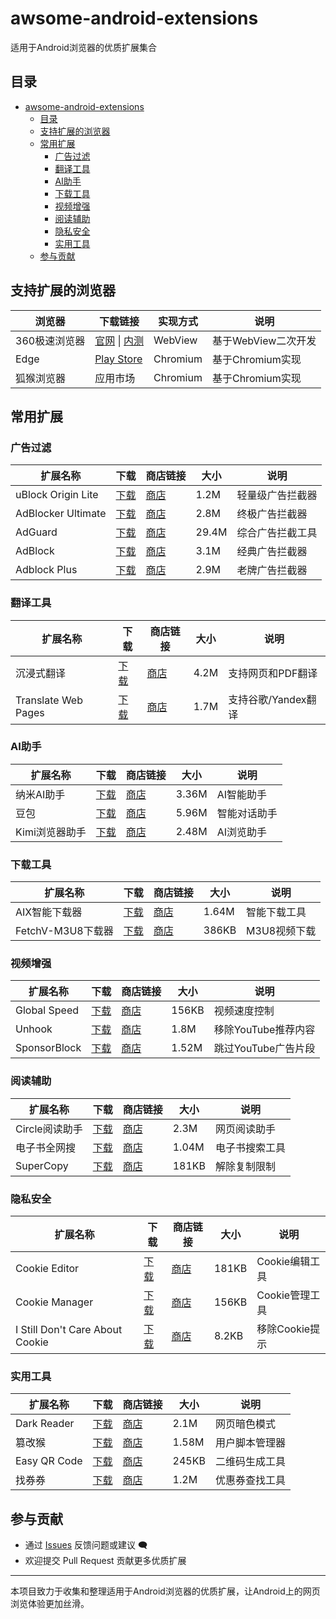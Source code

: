 # awsome-android-extensions

适用于Android浏览器的优质扩展集合

## 目录
- [awsome-android-extensions](#awsome-android-extensions)
  - [目录](#目录)
  - [支持扩展的浏览器](#支持扩展的浏览器)
  - [常用扩展](#常用扩展)
    - [广告过滤](#广告过滤)
    - [翻译工具](#翻译工具)
    - [AI助手](#ai助手)
    - [下载工具](#下载工具)
    - [视频增强](#视频增强)
    - [阅读辅助](#阅读辅助)
    - [隐私安全](#隐私安全)
    - [实用工具](#实用工具)
  - [参与贡献](#参与贡献)

## 支持扩展的浏览器

| 浏览器 | 下载链接 | 实现方式 | 说明 |
|-------|----------|----------|------|
| 360极速浏览器 | [官网](https://h5.mse.360.cn/lite/index.html) \| [内测](https://easydoc.soft.360.cn/doc?project=0371e6ffdd6e1d7b3a679f8107340405&doc=a7cf5240b8808e3f6a62aba82f907da0) | WebView | 基于WebView二次开发 |
| Edge | [Play Store](https://play.google.com/store/apps/details?id=com.microsoft.emmx) | Chromium | 基于Chromium实现 |
| 狐猴浏览器 | 应用市场 | Chromium | 基于Chromium实现 |

## 常用扩展

### 广告过滤

| 扩展名称 | 下载 | 商店链接 | 大小 | 说明 |
|---------|------|----------|------|------|
| uBlock Origin Lite | [下载](data/extensions/202409_uBlock-Origin-Lite-2024.9.12.1004.crx) | [商店](https://chromewebstore.google.com/detail/ublock-origin-lite/ddkjiahejlhfcafbddmgiahcphecmpfh) | 1.2M | 轻量级广告拦截器 |
| AdBlocker Ultimate | [下载](data/extensions/202409_AdBlocker-Ultimate-4.0.38.crx) | [商店](https://chromewebstore.google.com/detail/adblocker-ultimate/ohahllgiabjaoigichmmfljhkcfikeof) | 2.8M | 终极广告拦截器 |
| AdGuard | [下载](data/extensions/202409_AdGuard-5.0.97.crx) | [商店](https://chromewebstore.google.com/detail/adguard/bgnkhhnnamicmpeenaelnjfhikgbkllg) | 29.4M | 综合广告拦截工具 |
| AdBlock | [下载](data/extensions/202409_AdBlock-6.9.1.crx) | [商店](https://chromewebstore.google.com/detail/adblock/gighmmpiobklfepjocnamgkkbiglidom) | 3.1M | 经典广告拦截器 |
| Adblock Plus | [下载](data/extensions/202409_Adblock-Plus-4.7.crx) | [商店](https://chromewebstore.google.com/detail/adblock-plus/cfhdojbkjhnklbpkdaibdccddilifddb) | 2.9M | 老牌广告拦截器 |

### 翻译工具

| 扩展名称 | 下载 | 商店链接 | 大小 | 说明 |
|---------|------|----------|------|------|
| 沉浸式翻译 | [下载](data/extensions/202409_沉浸式翻译-1.9.6.crx) | [商店](https://chromewebstore.google.com/detail/沉浸式翻译/bpoadfkcbjbfhfodiogcnhhhpibjhbnh) | 4.2M | 支持网页和PDF翻译 |
| Translate Web Pages | [下载](data/extensions/202409_TWP_10.0.1.0.crx) | [商店](https://github.com/FilipePS/Traduzir-paginas-web) | 1.7M | 支持谷歌/Yandex翻译 |

### AI助手

| 扩展名称 | 下载 | 商店链接 | 大小 | 说明 |
|---------|------|----------|------|------|
| 纳米AI助手 | [下载](data/extensions/20241216_纳米AI助手_1.3.8.crx) | [商店](https://chromewebstore.google.com/detail/ai助手/fdcmomajekgiigcalflcbjbkemogcbaf) | 3.36M | AI智能助手 |
| 豆包 | [下载](data/extensions/202411_豆包_1.13.3.crx) | [商店](https://chromewebstore.google.com/detail/豆包/dbjibobgilijgolhjdcbdebjhejelffo) | 5.96M | 智能对话助手 |
| Kimi浏览器助手 | [下载](data/extensions/202411_Kimi浏览器助手_1.1.2.crx) | [商店](https://chromewebstore.google.com/detail/kimi/caejcfciegnnnepdhaopdogngbmojodl) | 2.48M | AI浏览助手 |

### 下载工具

| 扩展名称 | 下载 | 商店链接 | 大小 | 说明 |
|---------|------|----------|------|------|
| AIX智能下载器 | [下载](data/extensions/20241216_AIX智能下载器-9.0.52.crx) | [商店](https://chromewebstore.google.com/detail/aix智能下载器/ibdfeimkglcmdejppabkaidpippniiob) | 1.64M | 智能下载工具 |
| FetchV-M3U8下载器 | [下载](data/extensions/20241216_FetchV-M3U8-HLS视频下载器-2.7.crx) | [商店](https://chromewebstore.google.com/detail/fetchv/nfmmmhanepmpifddlkkmihkalkoekpfd) | 386KB | M3U8视频下载 |

### 视频增强

| 扩展名称 | 下载 | 商店链接 | 大小 | 说明 |
|---------|------|----------|------|------|
| Global Speed | [下载](data/extensions/202408_Global-Speed-3.0.9971.crx) | [商店](https://chromewebstore.google.com/detail/global-speed/jpbjcnkcffbooppibceonlgknpkniiff) | 156KB | 视频速度控制 |
| Unhook | [下载](data/extensions/202409_Unhook-Remove-YouTube-Recommended-1.6.8.0.crx) | [商店](https://chromewebstore.google.com/detail/unhook/khncfooichmfjbepaaaebmommgaepoid) | 1.8M | 移除YouTube推荐内容 |
| SponsorBlock | [下载](data/extensions/20241216_SponsorBlock-for-YouTube-5.10.2.crx) | [商店](https://chromewebstore.google.com/detail/sponsorblock/mnjggcdmjocbbbhaepdhchncahnbgone) | 1.52M | 跳过YouTube广告片段 |

### 阅读辅助

| 扩展名称 | 下载 | 商店链接 | 大小 | 说明 |
|---------|------|----------|------|------|
| Circle阅读助手 | [下载](data/extensions/202411_Circle阅读助手3.2.3.0.crx) | [商店](https://chromewebstore.google.com/detail/circle/dhpfcgilccfkodnhbllpiaabofjbjcbg) | 2.3M | 网页阅读助手 |
| 电子书全网搜 | [下载](data/extensions/20241216_电子书全网搜-11.727.65.11.crx) | [商店](https://chromewebstore.google.com/detail/电子书全网搜/djifnhpemlaklmopklmapmljdgnemjmc) | 1.04M | 电子书搜索工具 |
| SuperCopy | [下载](data/extensions/20241216_SuperCopy-超级复制-0.1.18.crx) | [商店](https://chromewebstore.google.com/detail/supercopy/onepmapfbjohnegdmfhndpefjkppbjkm) | 181KB | 解除复制限制 |

### 隐私安全

| 扩展名称 | 下载 | 商店链接 | 大小 | 说明 |
|---------|------|----------|------|------|
| Cookie Editor | [下载](data/extensions/202408_Cookie-Editor-1.13.0.crx) | [商店](https://chromewebstore.google.com/detail/cookie-editor/hlkenndednhfkekhgcdicdfddnkalmdm) | 181KB | Cookie编辑工具 |
| Cookie Manager | [下载](data/extensions/202408_Cookie-Manager-0.0.2.crx) | [商店](https://chromewebstore.google.com/detail/cookie-manager/hdhngoamekjhmnpenphenpaiindoinpo) | 156KB | Cookie管理工具 |
| I Still Don't Care About Cookie | [下载](data/extensions/202408_i-still-dont-care-about-cookie-1.1.4.crx) | [商店](https://chromewebstore.google.com/detail/i-still-dont-care/edibdbjcniadpccecjdfdjjppcpchdlm) | 8.2KB | 移除Cookie提示 |

### 实用工具

| 扩展名称 | 下载 | 商店链接 | 大小 | 说明 |
|---------|------|----------|------|------|
| Dark Reader | [下载](data/extensions/202408_dark-reader_4.9.88.crx) | [商店](https://chromewebstore.google.com/detail/dark-reader/eimadpbcbfnmbkopoojfekhnkhdbieeh) | 2.1M | 网页暗色模式 |
| 篡改猴 | [下载](data/extensions/202411_篡改猴5.3.2.crx) | [商店](https://chromewebstore.google.com/detail/篡改猴/dhdgffkkebhmkfjojejmpbldmpobfkfo) | 1.58M | 用户脚本管理器 |
| Easy QR Code | [下载](data/extensions/202408_Easy-QR-Code-1.0.7.crx) | [商店](https://chromewebstore.google.com/detail/easy-qr-code/foapkpfgfjeibfocdfafnhkjaokpglkj) | 245KB | 二维码生成工具 |
| 找券券 | [下载](data/extensions/202408_找券券_3.3.3.crx) | [商店](https://chromewebstore.google.com/detail/找券券/kkpjfgbpkjhonblnmcpbghfkcfkgkfdg) | 1.2M | 优惠券查找工具 |

## 参与贡献

- 通过 [Issues](https://github.com/JT-519/awsome-android-extensions/issues) 反馈问题或建议 🗨️
- 欢迎提交 Pull Request 贡献更多优质扩展

---

本项目致力于收集和整理适用于Android浏览器的优质扩展，让Android上的网页浏览体验更加丝滑。